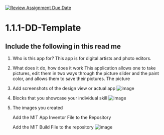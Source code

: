 [![Review Assignment Due Date](https://classroom.github.com/assets/deadline-readme-button-22041afd0340ce965d47ae6ef1cefeee28c7c493a6346c4f15d667ab976d596c.svg)](https://classroom.github.com/a/KZRgrbJa)
# 1.1.1-DD-Template

## Include the following in this read me

1. Who is this app for?
   This app is for digital artists and photo editors. 
1. What does it do, how does it work
   This application allows one to take pictures, edit them in two ways through the picture slider and the paint color, and allows them to save their pictures. The picture 
1. Add screenshots of the design view or actual app
   ![image](https://github.com/user-attachments/assets/1e65bae0-66a0-4b7d-8d7c-a9cd9ce906d1)
1. Blocks that you showcase your individual skill
   ![image](https://github.com/user-attachments/assets/4091c927-a100-493e-ac49-ff6c56a19e12)
1. The images you created

   Add the MIT App Inventor File to the Repository

   Add the MIT Build File to the repository
   ![image](https://github.com/user-attachments/assets/be45fa0f-57c2-408c-97dc-2e61eebf5987)
